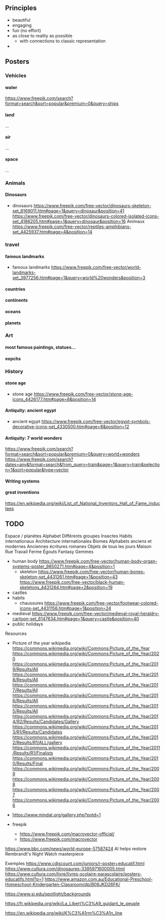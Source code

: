 
## Principles

* beautiful
* engaging
* fun (no effort)
* as close to reality as possible
  * with connections to classic representation
*

## Posters

### Vehicles

#### water
https://www.freepik.com/search?format=search&sort=popular&premium=0&query=ships

#### land
…
#### air
…
#### space
…

### Animals

#### Dinosaurs
* dinosaurs https://www.freepik.com/free-vector/dinosaurs-skeleton-set_6169011.htm#page=1&query=dinosaur&position=41 https://www.freepik.com/free-vector/dinosaurs-colored-isolated-icons-set_4186205.htm#page=1&query=dinosaur&position=16
  Animaux https://www.freepik.com/free-vector/reptiles-amphibians-set_4425937.htm#page=4&position=14

### travel

#### famous landmarks
* famous landmarks https://www.freepik.com/free-vector/world-landmarks-set_3977256.htm#page=1&query=world%20wonders&position=3

#### countries

#### continents

#### oceans

#### planets

### Art

#### most famous paintings, statues...

#### eopchs

### History

#### stone age
* stone age https://www.freepik.com/free-vector/stone-age-icons_4426177.htm#page=8&position=14

#### Antiquity: ancient egypt
* ancient egypt https://www.freepik.com/free-vector/egypt-symbols-decorative-icons-set_4330500.htm#page=8&position=12

#### Antiquity: 7 world wonders

https://www.freepik.com/search?format=search&sort=popular&premium=0&query=world+wonders
https://www.freepik.com/search?dates=any&format=search&from_query=train&page=1&query=train&selection=1&sort=popular&type=vector

#### Writing systems

#### great inventions
https://en.wikipedia.org/wiki/List_of_National_Inventors_Hall_of_Fame_inductees

## TODO
  Espace / planètes
  Alphabet
  Différents groupes
  Insectes
  Habits internationaux
  Architecture internationales
  Biomes
  Alphabets anciens et modernes
  Anciennes écritures romanes
  Objets de tous les jours
  Maison
  Rue
  Travail
  Ferme
  Égouts
  Fantasy
  Gemmes
* human body https://www.freepik.com/free-vector/human-body-organ-systems-poster_9850271.htm#page=4&position=1
  * skeleton https://www.freepik.com/free-vector/human-bones-skeleton-set_4431261.htm#page=1&position=43 https://www.freepik.com/free-vector/black-human-skeletons_4431264.htm#page=2&position=19
* castles
* habits
  * chaussures https://www.freepik.com/free-vector/footwear-colored-icons-set_4431156.htm#page=1&position=24
* medieval https://www.freepik.com/free-vector/medieval-royal-heraldry-cartoon-set_6147634.htm#page=1&query=castle&position=40
* public holidays

Resources
* Picture of the year wikipedia https://commons.wikimedia.org/wiki/Commons:Picture_of_the_Year
  https://commons.wikimedia.org/wiki/Commons:Picture_of_the_Year/2020
  https://commons.wikimedia.org/wiki/Commons:Picture_of_the_Year/2019/Results/All
  https://commons.wikimedia.org/wiki/Commons:Picture_of_the_Year/2018/Results/All
  https://commons.wikimedia.org/wiki/Commons:Picture_of_the_Year/2017/Results/All
  https://commons.wikimedia.org/wiki/Commons:Picture_of_the_Year/2016/Results/All
  https://commons.wikimedia.org/wiki/Commons:Picture_of_the_Year/2015/Results/All
  https://commons.wikimedia.org/wiki/Commons:Picture_of_the_Year/2014/R2/Results/Candidates/Gallery
  https://commons.wikimedia.org/wiki/Commons:Picture_of_the_Year/2013/R1/Results/Candidates
  https://commons.wikimedia.org/wiki/Commons:Picture_of_the_Year/2012/Results/R1/ALL/gallery
  https://commons.wikimedia.org/wiki/Commons:Picture_of_the_Year/2011/Results/R1/Finalists
  https://commons.wikimedia.org/wiki/Commons:Picture_of_the_Year/2010/Results/Final
  https://commons.wikimedia.org/wiki/Commons:Picture_of_the_Year/2009
  https://commons.wikimedia.org/wiki/Commons:Picture_of_the_Year/2008
  https://commons.wikimedia.org/wiki/Commons:Picture_of_the_Year/2007
  https://commons.wikimedia.org/wiki/Commons:Picture_of_the_Year/2006

* https://www.mindat.org/gallery.php?potd=1
* freepik
  * https://www.freepik.com/macrovector-official/
  * https://www.freepik.com/macrovector

https://www.bbc.com/news/world-europe-57587424 AI helps restore Rembrandt's Night Watch masterpiece

Exemples
https://www.cdiscount.com/juniors/r-poster+educatif.html
https://www.cultura.com/dinosaures-3395971600005.html
https://www.cultura.com/livre/livres-scolaire-parascolaire/posters-educatifs.html?p=1
https://www.amazon.com.au/Educational-Preschool-Homeschool-Kindergarten-Classroom/dp/B08JKD26FK/

https://www.si.edu/spotlight/backgrounds

https://fr.wikipedia.org/wiki/La_Libert%C3%A9_guidant_le_peuple

https://en.wikipedia.org/wiki/K%C3%A1rm%C3%A1n_line
